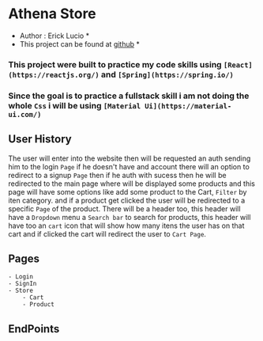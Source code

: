 # Athena Store
* Author : Erick Lucio *
* This project can be found at [github](https://github.com/erick-lucio/frontEndAthenaStore) *

### This project were built to practice my code skills using `[React](https://reactjs.org/)` and `[Spring](https://spring.io/)`

### Since the goal is to practice a fullstack skill i am not doing the whole `Css` i will be using `[Material Ui](https://material-ui.com/)`

## **User History**

The user will enter into the website then will be requested an auth sending him to the
login `Page` if he doesn't have and account there will an option to redirect to a signup `Page`
then if he auth with sucess then he will be redirected to the main page where will be displayed
some products and this page will have some options like add some product to the Cart, `Filter` by iten category.
and if a product get clicked the user will be redirected to a specific `Page` of the product.
There will be a header too, this header will have a `Dropdown` menu a `Search bar` to search for products,
this header will have too an `cart` icon that will show how many itens the user has on that cart and if clicked the cart will redirect the user to `Cart Page`.

## Pages

    - Login 
    - SignIn
    - Store
        - Cart
        - Product

## EndPoints


